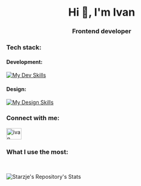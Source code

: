 <h1 align="center">Hi 👋, I'm Ivan</h1>
<h3 align="center">Frontend developer</h3>

<h3 align="left">Tech stack:</h3>
<h4 align="left">Development:</h4>

[![My Dev Skills](https://skillicons.dev/icons?i=ts,js,react,nextjs,redux,tailwind,firebase,git,sass,webpack,docker,graphql)](https://www.ivan-starcevic.com/)

<h4 align="left">Design:</h4>

[![My Design Skills](https://skillicons.dev/icons?i=figma,ai,ps)](https://www.ivan-starcevic.com/)

<h3 align="left">Connect with me:</h3>
<p align="left">
<a href="https://www.linkedin.com/in/ivan-star%C4%8Devi%C4%87-frontend-developer/" target="blank"><img align="center" src="https://raw.githubusercontent.com/rahuldkjain/github-profile-readme-generator/master/src/images/icons/Social/linked-in-alt.svg" alt="ivan starčević" height="30" width="40" /></a>
</p>


<h3 align="left">What I use the most:</h3>
<br/>

![Starzje's Repository's Stats](https://github-readme-stats-git-masterrstaa-rickstaa.vercel.app/api/top-langs/?username=starzje&theme=github_dark)
